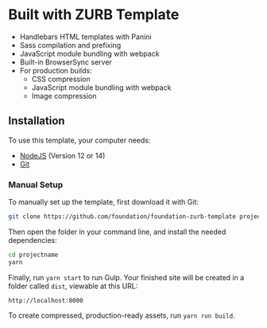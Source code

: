 # Built with ZURB Template

- Handlebars HTML templates with Panini
- Sass compilation and prefixing
- JavaScript module bundling with webpack
- Built-in BrowserSync server
- For production builds:
  - CSS compression
  - JavaScript module bundling with webpack
  - Image compression

## Installation

To use this template, your computer needs:

- [NodeJS](https://nodejs.org/en/) (Version 12 or 14)
- [Git](https://git-scm.com/)

### Manual Setup

To manually set up the template, first download it with Git:

```bash
git clone https://github.com/foundation/foundation-zurb-template projectname
```

Then open the folder in your command line, and install the needed dependencies:

```bash
cd projectname
yarn
```

Finally, run `yarn start` to run Gulp. Your finished site will be created in a folder called `dist`, viewable at this URL:

```
http://localhost:8000
```

To create compressed, production-ready assets, run `yarn run build`.
